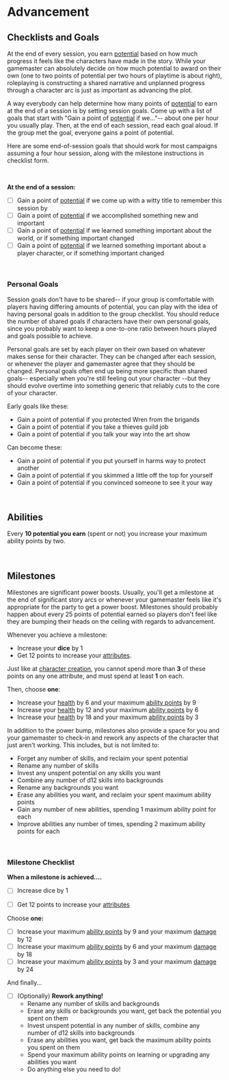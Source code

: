 # Advancement

## Checklists and Goals

At the end of every session, you earn [potential](../character/skills.md#potential) based on how much progress it feels like the characters have made in the story. While your gamemaster can absolutely decide on how much potential to award on their own (one to two points of potential per two hours of playtime is about right), roleplaying is constructing a shared narrative and unplanned progress through a character arc is just as important as advancing the plot.

A way everybody can help determine how many points of [potential](../character/skills.md#honing-your-skills) to earn at the end of a session is by setting session goals. Come up with a list of goals that start with "Gain a point of [potential](../character/skills.md#honing-your-skills) if we..."-- about one per hour you usually play. Then, at the end of each session, read each goal aloud. If the group met the goal, everyone gains a point of potential.

Here are some end-of-session goals that should work for most campaigns assuming a four hour session, along with the milestone instructions in checklist form.

<br/>

**At the end of a session:**

* [ ] Gain a point of [potential](../character/skills.md#honing-your-skills) if we come up with a witty title to remember this session by
* [ ] Gain a point of [potential](../character/skills.md#honing-your-skills) if we accomplished something new and important
* [ ] Gain a point of [potential](../character/skills.md#honing-your-skills) if we learned something important about the world, or if something important changed
* [ ] Gain a point of [potential](../character/skills.md#honing-your-skills) if we learned something important about a player character, or if something important changed

<br/>

### Personal Goals

Session goals don't have to be shared-- if your group is comfortable with players having differing amounts of potential, you can play with the idea of having personal goals in addition to the group checklist. You should reduce the number of shared goals if characters have their own personal goals, since you probably want to keep a one-to-one ratio between hours played and goals possible to achieve.

Personal goals are set by each player on their own based on whatever makes sense for their character. They can be changed after each session, or whenever the player and gamemaster agree that they should be changed. Personal goals often end up being more specific than shared goals-- especially when you're still feeling out your character --but they should evolve overtime into something generic that reliably cuts to the core of your character.

Early goals like these:

* Gain a point of potential if you protected Wren from the brigands
* Gain a point of potential if you take a thieves guild job
* Gain a point of potential if you talk your way into the art show

Can become these:

* Gain a point of potential if you put yourself in harms way to protect another
* Gain a point of potential if you skimmed a little off the top for yourself
* Gain a point of potential if you convinced someone to see it your way

<br/>

## Abilities

Every **10 potential you earn** (spent or not) you increase your maximum ability points by two.

<br/>

## Milestones

Milestones are significant power boosts. Usually, you'll get a milestone at the end of significant story arcs or whenever your gamemaster feels like it's appropriate for the party to get a power boost. Milestones should probably happen about every 25 points of potential earned so players don't feel like they are bumping their heads on the ceiling with regards to advancement.

Whenever you achieve a milestone:

*   Increase your **dice** by 1
*   Get 12 points to increase your [attributes](../character/attributes.md).

Just like at [character creation](../getting_started/creation.md), you cannot spend more than **3** of these points on any one attribute, and must spend at least **1** on each.

Then, choose **one**:

* Increase your [health](../character/damage_and_injuries.md) by 6 and your maximum [ability points](../character/abilities.md#costs-and-ability-points) by 9
* Increase your [health](../character/damage_and_injuries.md) by 12 and your maximum [ability points](../character/abilities.md#costs-and-ability-points) by 6
* Increase your [health](../character/damage_and_injuries.md) by 18 and your maximum [ability points](../character/abilities.md#costs-and-ability-points) by 3

In addition to the power bump, milestones also provide a space for you and your gamemaster to check-in and rework any aspects of the character that just aren't working. This includes, but is not limited to:

* Forget any number of skills, and reclaim your spent potential
* Rename any number of skills
* Invest any unspent potential on any skills you want
* Combine any number of d12 skills into backgrounds
* Rename any backgrounds you want
* Erase any abilities you want, and reclaim your spent maximum ability points
* Gain any number of new abilities, spending 1 maximum ability point for each
* Improve abilities any number of times, spending 2 maximum ability points for each

<br/>

### Milestone Checklist

**When a milestone is achieved....**

* [ ] Increase dice by 1
* [ ] Get 12 points to increase your [attributes](../character/attributes.md)


Choose **one:**

* [ ] Increase your maximum [ability points](../character/abilities.md#costs-and-ability-points) by 9 and your maximum [damage](../character/damage_and_injuries.md) by 12
* [ ] Increase your maximum [ability points](../character/abilities.md#costs-and-ability-points) by 6 and your maximum [damage](../character/damage_and_injuries.md) by 18
* [ ] Increase your maximum [ability points](../character/abilities.md#costs-and-ability-points) by 3 and your maximum [damage](../character/damage_and_injuries.md) by 24

And finally...

* [ ] (Optionally) **Rework anything!**
    - Rename any number of skills and backgrounds
    - Erase any skills or backgrounds you want, get back the potential you spent on them
    - Invest unspent potential in any number of skills, combine any number of d12 skills into backgrounds
    - Erase any abilities you want, get back the maximum ability points you spent on them
    - Spend your maximum ability points on learning or upgrading any abilities you want
    - Do anything else you need to do!

<br/>
